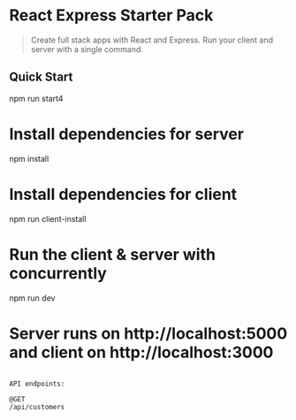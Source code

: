 # React Express Starter Pack

> Create full stack apps with React and Express. Run your client and server with a single command. 


## Quick Start
npm run start4

# Install dependencies for server
npm install

# Install dependencies for client
npm run client-install

# Run the client & server with concurrently
npm run dev


# Server runs on http://localhost:5000 and client on http://localhost:3000
```

API endpoints:

@GET
/api/customers